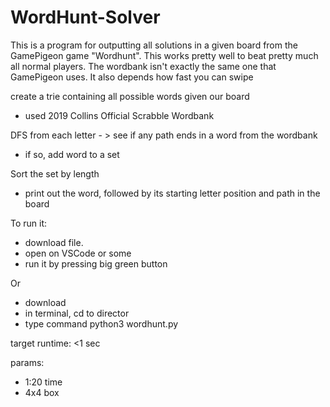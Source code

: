 # WordHunt-Solver
This is a program for outputting all solutions in a given board from the GamePigeon game "Wordhunt".
This works pretty well to beat pretty much all normal players. 
The wordbank isn't exactly the same one that 
GamePigeon uses. It also depends how fast you can swipe


create a trie containing all possible words given our board 
- used 2019 Collins Official Scrabble Wordbank

DFS from each letter - > see if any path ends in a word from the wordbank
- if so, add word to a set

Sort the set by length
- print out the word, followed by its starting letter position and path in the board



To run it:
- download file.
- open on VSCode or some
- run it by pressing big green button

Or
- download
- in terminal, cd to director
- type command python3 wordhunt.py



target runtime: <1 sec

params:
- 1:20 time
- 4x4 box